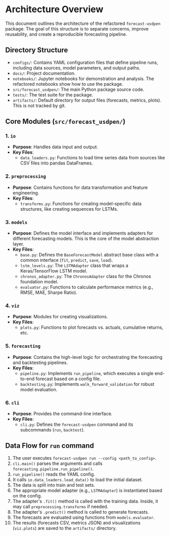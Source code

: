 # Architecture Overview

This document outlines the architecture of the refactored `forecast-usdpen` package. The goal of this structure is to separate concerns, improve reusability, and create a reproducible forecasting pipeline.

## Directory Structure

-   `configs/`: Contains YAML configuration files that define pipeline runs, including data sources, model parameters, and output paths.
-   `docs/`: Project documentation.
-   `notebooks/`: Jupyter notebooks for demonstration and analysis. The refactored notebooks show how to use the package.
-   `src/forecast_usdpen/`: The main Python package source code.
-   `tests/`: The test suite for the package.
-   `artifacts/`: Default directory for output files (forecasts, metrics, plots). This is not tracked by git.

## Core Modules (`src/forecast_usdpen/`)

### 1. `io`

-   **Purpose**: Handles data input and output.
-   **Key Files**:
    -   `data_loaders.py`: Functions to load time series data from sources like CSV files into pandas DataFrames.

### 2. `preprocessing`

-   **Purpose**: Contains functions for data transformation and feature engineering.
-   **Key Files**:
    -   `transforms.py`: Functions for creating model-specific data structures, like creating sequences for LSTMs.

### 3. `models`

-   **Purpose**: Defines the model interface and implements adapters for different forecasting models. This is the core of the model abstraction layer.
-   **Key Files**:
    -   `base.py`: Defines the `BaseForecastModel` abstract base class with a common interface (`fit`, `predict`, `save`, `load`).
    -   `lstm_levels.py`: The `LSTMAdapter` class that wraps a Keras/TensorFlow LSTM model.
    -   `chronos_adapter.py`: The `ChronosAdapter` class for the Chronos foundation model.
    -   `evaluator.py`: Functions to calculate performance metrics (e.g., RMSE, MAE, Sharpe Ratio).

### 4. `viz`

-   **Purpose**: Modules for creating visualizations.
-   **Key Files**:
    -   `plots.py`: Functions to plot forecasts vs. actuals, cumulative returns, etc.

### 5. `forecasting`

-   **Purpose**: Contains the high-level logic for orchestrating the forecasting and backtesting pipelines.
-   **Key Files**:
    -   `pipeline.py`: Implements `run_pipeline`, which executes a single end-to-end forecast based on a config file.
    -   `backtesting.py`: Implements `walk_forward_validation` for robust model evaluation.

### 6. `cli`

-   **Purpose**: Provides the command-line interface.
-   **Key Files**:
    -   `cli.py`: Defines the `forecast-usdpen` command and its subcommands (`run`, `backtest`).

## Data Flow for `run` command

1.  The user executes `forecast-usdpen run --config <path_to_config>`.
2.  `cli.main()` parses the arguments and calls `forecasting.pipeline.run_pipeline()`.
3.  `run_pipeline()` reads the YAML config.
4.  It calls `io.data_loaders.load_data()` to load the initial dataset.
5.  The data is split into train and test sets.
6.  The appropriate model adapter (e.g., `LSTMAdapter`) is instantiated based on the config.
7.  The adapter's `.fit()` method is called with the training data. Inside, it may call `preprocessing.transforms` if needed.
8.  The adapter's `.predict()` method is called to generate forecasts.
9.  The forecasts are evaluated using functions from `models.evaluator`.
10. The results (forecasts CSV, metrics JSON) and visualizations (`viz.plots`) are saved to the `artifacts/` directory.
